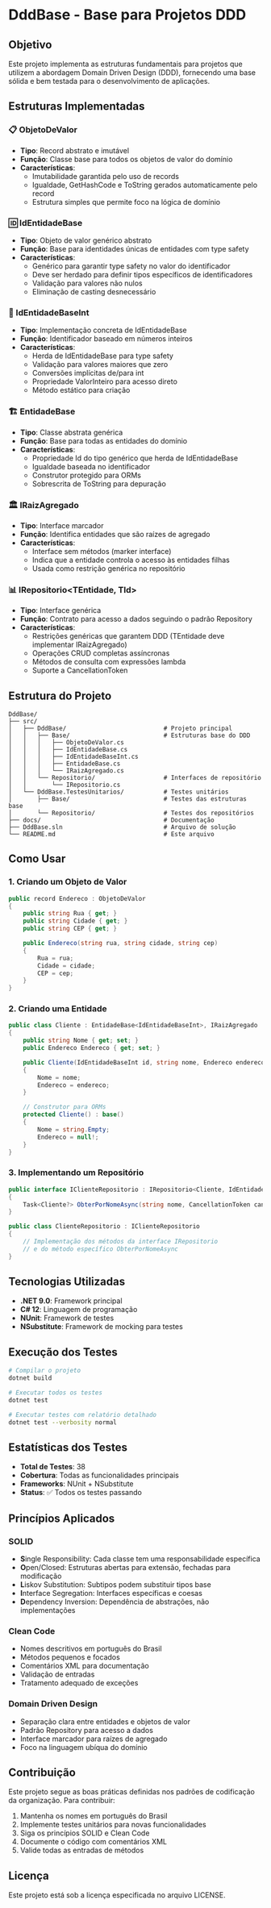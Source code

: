 # DddBase - Base para Projetos DDD

## Objetivo

Este projeto implementa as estruturas fundamentais para projetos que utilizem a abordagem Domain Driven Design (DDD), fornecendo uma base sólida e bem testada para o desenvolvimento de aplicações.

## Estruturas Implementadas

### 📋 ObjetoDeValor
- **Tipo**: Record abstrato e imutável
- **Função**: Classe base para todos os objetos de valor do domínio
- **Características**:
  - Imutabilidade garantida pelo uso de records
  - Igualdade, GetHashCode e ToString gerados automaticamente pelo record
  - Estrutura simples que permite foco na lógica de domínio

### 🆔 IdEntidadeBase<T>
- **Tipo**: Objeto de valor genérico abstrato
- **Função**: Base para identidades únicas de entidades com type safety
- **Características**:
  - Genérico para garantir type safety no valor do identificador
  - Deve ser herdado para definir tipos específicos de identificadores
  - Validação para valores não nulos
  - Eliminação de casting desnecessário

### 🔢 IdEntidadeBaseInt
- **Tipo**: Implementação concreta de IdEntidadeBase<int>
- **Função**: Identificador baseado em números inteiros
- **Características**:
  - Herda de IdEntidadeBase<int> para type safety
  - Validação para valores maiores que zero
  - Conversões implícitas de/para int
  - Propriedade ValorInteiro para acesso direto
  - Método estático para criação

### 🏗️ EntidadeBase<TId>
- **Tipo**: Classe abstrata genérica
- **Função**: Base para todas as entidades do domínio
- **Características**:
  - Propriedade Id do tipo genérico que herda de IdEntidadeBase
  - Igualdade baseada no identificador
  - Construtor protegido para ORMs
  - Sobrescrita de ToString para depuração

### 🏛️ IRaizAgregado
- **Tipo**: Interface marcador
- **Função**: Identifica entidades que são raízes de agregado
- **Características**:
  - Interface sem métodos (marker interface)
  - Indica que a entidade controla o acesso às entidades filhas
  - Usada como restrição genérica no repositório

### 📊 IRepositorio<TEntidade, TId>
- **Tipo**: Interface genérica
- **Função**: Contrato para acesso a dados seguindo o padrão Repository
- **Características**:
  - Restrições genéricas que garantem DDD (TEntidade deve implementar IRaizAgregado)
  - Operações CRUD completas assíncronas
  - Métodos de consulta com expressões lambda
  - Suporte a CancellationToken

## Estrutura do Projeto

```
DddBase/
├── src/
│   ├── DddBase/                           # Projeto principal
│   │   ├── Base/                          # Estruturas base do DDD
│   │   │   ├── ObjetoDeValor.cs
│   │   │   ├── IdEntidadeBase.cs
│   │   │   ├── IdEntidadeBaseInt.cs
│   │   │   ├── EntidadeBase.cs
│   │   │   └── IRaizAgregado.cs
│   │   └── Repositorio/                   # Interfaces de repositório
│   │       └── IRepositorio.cs
│   └── DddBase.TestesUnitarios/           # Testes unitários
│       ├── Base/                          # Testes das estruturas base
│       └── Repositorio/                   # Testes dos repositórios
├── docs/                                  # Documentação
├── DddBase.sln                            # Arquivo de solução
└── README.md                              # Este arquivo
```

## Como Usar

### 1. Criando um Objeto de Valor

```csharp
public record Endereco : ObjetoDeValor
{
    public string Rua { get; }
    public string Cidade { get; }
    public string CEP { get; }

    public Endereco(string rua, string cidade, string cep)
    {
        Rua = rua;
        Cidade = cidade;
        CEP = cep;
    }
}
```

### 2. Criando uma Entidade

```csharp
public class Cliente : EntidadeBase<IdEntidadeBaseInt>, IRaizAgregado
{
    public string Nome { get; set; }
    public Endereco Endereco { get; set; }

    public Cliente(IdEntidadeBaseInt id, string nome, Endereco endereco) : base(id)
    {
        Nome = nome;
        Endereco = endereco;
    }

    // Construtor para ORMs
    protected Cliente() : base()
    {
        Nome = string.Empty;
        Endereco = null!;
    }
}
```

### 3. Implementando um Repositório

```csharp
public interface IClienteRepositorio : IRepositorio<Cliente, IdEntidadeBaseInt>
{
    Task<Cliente?> ObterPorNomeAsync(string nome, CancellationToken cancellationToken = default);
}

public class ClienteRepositorio : IClienteRepositorio
{
    // Implementação dos métodos da interface IRepositorio
    // e do método específico ObterPorNomeAsync
}
```

## Tecnologias Utilizadas

- **.NET 9.0**: Framework principal
- **C# 12**: Linguagem de programação
- **NUnit**: Framework de testes
- **NSubstitute**: Framework de mocking para testes

## Execução dos Testes

```bash
# Compilar o projeto
dotnet build

# Executar todos os testes
dotnet test

# Executar testes com relatório detalhado
dotnet test --verbosity normal
```

## Estatísticas dos Testes

- **Total de Testes**: 38
- **Cobertura**: Todas as funcionalidades principais
- **Frameworks**: NUnit + NSubstitute
- **Status**: ✅ Todos os testes passando

## Princípios Aplicados

### SOLID
- **S**ingle Responsibility: Cada classe tem uma responsabilidade específica
- **O**pen/Closed: Estruturas abertas para extensão, fechadas para modificação
- **L**iskov Substitution: Subtipos podem substituir tipos base
- **I**nterface Segregation: Interfaces específicas e coesas
- **D**ependency Inversion: Dependência de abstrações, não implementações

### Clean Code
- Nomes descritivos em português do Brasil
- Métodos pequenos e focados
- Comentários XML para documentação
- Validação de entradas
- Tratamento adequado de exceções

### Domain Driven Design
- Separação clara entre entidades e objetos de valor
- Padrão Repository para acesso a dados
- Interface marcador para raízes de agregado
- Foco na linguagem ubíqua do domínio

## Contribuição

Este projeto segue as boas práticas definidas nos padrões de codificação da organização. Para contribuir:

1. Mantenha os nomes em português do Brasil
2. Implemente testes unitários para novas funcionalidades
3. Siga os princípios SOLID e Clean Code
4. Documente o código com comentários XML
5. Valide todas as entradas de métodos

## Licença

Este projeto está sob a licença especificada no arquivo LICENSE.